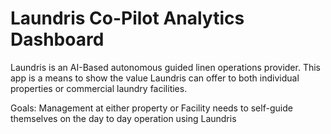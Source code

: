 # Laundris Co-Pilot Analytics Dashboard

Laundris is an AI-Based autonomous guided linen operations provider.
This app is a means to show the value Laundris can offer to both individual properties or commercial laundry facilities.

Goals:
Management at either property or Facility needs to self-guide themselves on the day to day operation using Laundris

